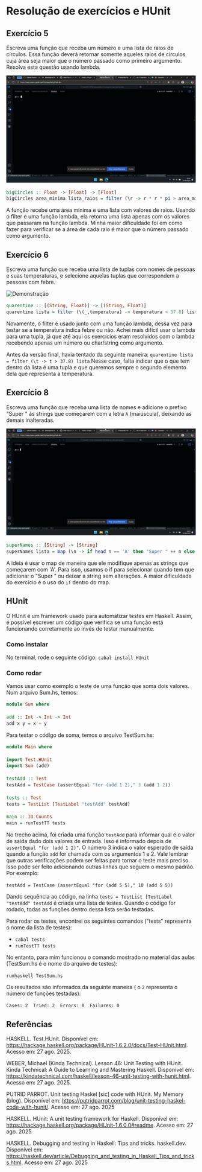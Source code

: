 # Resolução de exercícios e HUnit

## Exercício 5
Escreva uma função que receba um número e uma lista de raios de círculos. Essa função deverá retornar somente aqueles raios de círculos cuja área seja maior que o número passado como primeiro argumento. Resolva esta questão usando lambda.

![Demonstração](exercicio5.gif)

```haskell
bigCircles :: Float -> [Float] -> [Float]
bigCircles area_minima lista_raios = filter (\r -> r * r * pi > area_minima) lista_raios
````

A função recebe uma área mínima e uma lista com valores de raios. Usando o filter e uma função lambda, ela retorna uma lista apenas com os valores que passaram na função lambda.
Minha maior dificuldade foi em como fazer para verificar se a área de cada raio é maior que o número passado como argumento.

## Exercício 6
Escreva uma função que receba uma lista de tuplas com nomes de pessoas e suas temperaturas, e selecione aquelas tuplas que correspondem a pessoas com febre.

![Demonstração](exercicio6.gif)

```haskell
quarentine :: [(String, Float)] -> [(String, Float)]
quarentine lista = filter (\(_,temperatura) -> temperatura > 37.8) lista
```

Novamente, o filter é usado junto com uma função lambda, dessa vez para testar se a temperatura indica febre ou não.
Achei mais difícil usar o lambda para uma tupla, já que até aqui os exercícios eram resolvidos com o lambda recebendo apenas um número ou char/string como argumento.

Antes da versão final, havia tentado da seguinte maneira:
`quarentine lista = filter (\t -> t > 37.8) lista`
Nesse caso, falta indicar que o que tem dentro da lista é uma tupla e que queremos sempre o segundo elemento dela que representa a temperatura.

## Exercício 8
Escreva uma função que receba uma lista de nomes e adicione o prefixo "Super " às strings que começarem com a letra `A` (maiúscula), deixando as demais inalteradas.

![Demonstração](exercicio8.gif)

```haskell
superNames :: [String] -> [String]
superNames lista = map (\n -> if head n == 'A' then "Super " ++ n else n) lista
```
A ideia é usar o map de maneira que ele modifique apenas as strings que começarem com 'A'. Para isso, usamos o if para selecionar quando tem que adicionar o "Super " ou deixar a string sem alterações.
A maior dificuldade do exercício é o uso do `if` dentro do map.


## HUnit

O HUnit é um framework usado para automatizar testes em Haskell. Assim, é possível escrever um código que verifica se uma função está funcionando corretamente ao invés de testar manualmente.

### Como instalar
No terminal, rode o seguinte código:
`cabal install HUnit`

### Como rodar
Vamos usar como exemplo o teste de uma função que soma dois valores.
Num arquivo Sum.hs, temos:
```haskell
module Sum where

add :: Int -> Int -> Int
add x y = x + y
```
Para testar o código de soma, temos o arquivo TestSum.hs:
```haskell
module Main where

import Test.HUnit
import Sum (add)

testAdd :: Test
testAdd = TestCase (assertEqual "for (add 1 2)," 3 (add 1 2))

tests :: Test
tests = TestList [TestLabel "testAdd" testAdd]

main :: IO Counts
main = runTestTT tests
```

No trecho acima, foi criada uma função `testAdd` para informar qual é o valor de saída dado dois valores de entrada. Isso é informado depois de `assertEqual "for (add 1 2)"`. O número 3 indica o valor esperado de saída quando a função `add` for chamada com os argumentos 1 e 2.
Vale lembrar que outras verificações podem ser feitas para tornar o teste mais preciso. Isso pode ser feito adicionando outras linhas que seguem o mesmo padrão. Por exemplo:

`testAdd = TestCase (assertEqual "for (add 5 5)," 10 (add 5 5))`

Dando sequência ao código, na linha `tests = TestList [TestLabel "testAdd" testAdd` é criada uma lista de testes. Quando o código for rodado, todas as funções dentro dessa lista serão testadas.

Para rodar os testes, encontrei os seguintes comandos ("tests" representa o nome da lista de testes):

- `cabal tests`
- `runTestTT tests`

No entanto, para mim funcionou o comando mostrado no material das aulas (TestSum.hs é o nome do arquivo de testes):

`runhaskell TestSum.hs`

Os resultados são informados da seguinte maneira ( o `2` representa o número de funções testadas):

`Cases: 2  Tried: 2  Errors: 0  Failures: 0`



## Referências
HASKELL. Test.HUnit. Disponível em: https://hackage.haskell.org/package/HUnit-1.6.2.0/docs/Test-HUnit.html. Acesso em: 27 ago. 2025.

WEBER, Michael (Kinda Technical). Lesson 46: Unit Testing with HUnit. Kinda Technical: A Guide to Learning and Mastering Haskell. Disponível em: https://kindatechnical.com/haskell/lesson-46-unit-testing-with-hunit.html. Acesso em: 27 ago. 2025.

PUTRID PARROT. Unit testing Haskel [sic] code with HUnit. My Memory (blog). Disponível em: https://putridparrot.com/blog/unit-testing-haskel-code-with-hunit/.  Acesso em: 27 ago. 2025

HASKELL. HUnit: A unit testing framework for Haskell. Disponível em: https://hackage.haskell.org/package/HUnit-1.6.0.0#readme. Acesso em: 27 ago. 2025

HASKELL. Debugging and testing in Haskell: Tips and tricks. haskell.dev. Disponível em: https://haskell.dev/article/Debugging_and_testing_in_Haskell_Tips_and_tricks.html. Acesso em: 27 ago. 2025
